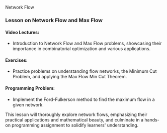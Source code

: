 Network Flow 

### Lesson on Network Flow and Max Flow
#### Video Lectures:
- Introduction to Network Flow and Max Flow problems, showcasing their importance in combinatorial optimization and various applications.
#### Exercises:
- Practice problems on understanding flow networks, the Minimum Cut Problem, and applying the Max Flow Min Cut Theorem.
#### Programming Problem:
- Implement the Ford-Fulkerson method to find the maximum flow in a given network.

This lesson will thoroughly explore network flows, emphasizing their practical applications and mathematical beauty, and culminate in a hands-on programming assignment to solidify learners' understanding.
